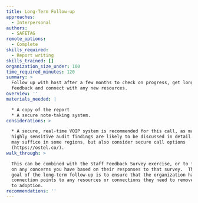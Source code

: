 ```yaml
---
title: Long-Term Follow-up
approaches:
  - Interpersonal
authors:
  - SAFETAG
remote_options:
  - Complete
skills_required:
  - Report writing
skills_trained: []
organization_size_under: 100
time_required_minutes: 120
summary: >
  Follow up with host after a few months to check on progress, get long-term
  feedback and connect with any new resources.
overview: ''
materials_needed: |

  * A copy of the report
  * A secure note-taking system.
considerations: >

  * A secure, real-time VOIP system is recommended for this call, as many of the
  highly sensitive audit findings are likely to be discussed in detail.  Skype
  may suffice in some regions, but also consider secure call options
  (https://ostel.co/).
walk_through: >

  This can be combined with the Staff Feedback Survey exercise, or to follow up
  on any concerns you have based on their responses to that survey.  The main
  goal of the long-term follow-up is to ensure that the organization has ongoing
  connection points to any resources or connections they need to remove barriers
  to adoption.
recommendations: ''
---
```


